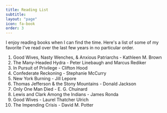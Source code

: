 ```yaml
---
title: Reading List
subtitle: 
layout: "page"
icon: fa-book
order: 3
---
```


I enjoy reading books when I can find the time. Here's a list of some of my favorite I've read over the last few years in no particular order.

1. Good Wives, Nasty Wenches, & Anxious Patriarchs - Kathleen M. Brown
2. The Many-Headed Hydra - Peter Linebaugh and Marcus Rediker
3. In Pursuit of Privilege - Clifton Hood
4. Confederate Reckoning - Stephanie McCurry
5. New York Burning - Jill Lepore
6. Thomas Jefferson & the Stony Mountains - Donald Jackson
7. Only One Man Died - E. G. Chuinard
8. Lewis and Clark Among the Indians - James Ronda
9. Good Wives - Laurel Thatcher Ulrich
10. The Impending Crisis - David M. Potter
